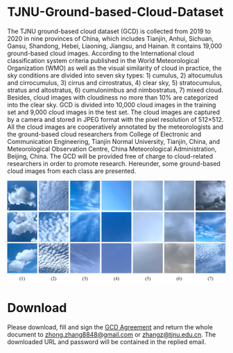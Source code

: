 # TJNU-Ground-based-Cloud-Dataset

The TJNU ground-based cloud dataset (GCD) is collected from 2019 to 2020 in nine provinces of China, which includes Tianjin, Anhui, Sichuan, Gansu, Shandong, Hebei, Liaoning, Jiangsu, and Hainan. It contains 19,000 ground-based cloud images. According to the International cloud classification system criteria published in the World Meteorological Organization (WMO) as well as the visual similarity of cloud in practice, the sky conditions are divided into seven sky types: 1) cumulus, 2) altocumulus and cirrocumulus, 3) cirrus and cirrostratus, 4) clear sky, 5) stratocumulus, stratus and altostratus, 6) cumulonimbus and nimbostratus, 7) mixed cloud. Besides, cloud images with cloudiness no more than 10% are categorized into the clear sky. GCD is divided into 10,000 cloud images in the training set and 9,000 cloud images in the test set. The cloud images are captured by a camera and stored in JPEG format with the pixel resolution of 512×512. All the cloud images are cooperatively annotated by the meteorologists and the ground-based cloud researchers from College of Electronic and Communication Engineering, Tianjin Normal University, Tianjin, China, and Meteorological Observation Centre, China Meteorological Administration, Beijing, China. The GCD will be provided free of charge to cloud-related researchers in order to promote research. Hereunder, some ground-based cloud images from each class are presented. 	

![image](https://github.com/zhongzhang8848/TJNU-Ground-based-Cloud-Dataset/blob/master/image.jpg)

# Download
Please download, fill and sign the [GCD Agreement](https://github.com/zhongzhang8848/TJNU-Ground-based-Cloud-Dataset/blob/master/GCD%20Agreement.pdf) and return the whole document to zhong.zhang8848@gmail.com or zhangz@tjnu.edu.cn. The downloaded URL and password will be contained in the replied email.
